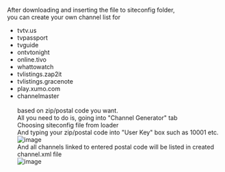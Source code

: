 After downloading and inserting the file to siteconfig folder,<br>
you can create your own channel list for 
* tvtv.us
* tvpassport
* tvguide
* ontvtonight
* online.tivo
* whattowatch
* tvlistings.zap2it
* tvlistings.gracenote
* play.xumo.com
* channelmaster
<br><br>based on zip/postal code you want.<br>
All you need to do is, going into "Channel Generator" tab<br>
Choosing siteconfig file from loader<br>
And typing your zip/postal code into "User Key" box such as 10001 etc.<br>
![image](https://user-images.githubusercontent.com/97025515/152794009-0216c4bf-e8a8-47cb-a49d-0d3a4535a195.png)
<br>And all channels linked to entered postal code will be listed in created channel.xml file<br>
![image](https://user-images.githubusercontent.com/97025515/152793944-5c926010-12a9-4172-9c41-2df88de31393.png)
